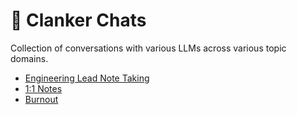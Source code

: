 # 🤖 Clanker Chats

Collection of conversations with various LLMs across various topic domains.

- [Engineering Lead Note Taking](el-notetaking.md)
- [1:1 Notes](el-1-1-notes.md)
- [Burnout](burnout.md)
